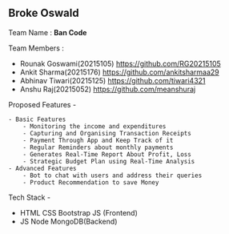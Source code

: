 ## Broke Oswald 

Team Name : **Ban Code**

Team Members : 
- Rounak Goswami(20215105) https://github.com/RG20215105
- Ankit Sharma(20215176) https://github.com/ankitsharmaa29
- Abhinav Tiwari(20215125) https://github.com/tiwari4321
- Anshu Raj(20215052) https://github.com/meanshuraj

Proposed Features - 
```
- Basic Features 
    - Monitoring the income and expenditures
    - Capturing and Organising Transaction Receipts
    - Payment Through App and Keep Track of it
    - Regular Reminders about monthly payments
    - Generates Real-Time Report About Profit, Loss
    - Strategic Budget Plan using Real-Time Analysis
- Advanced Features
    - Bot to chat with users and address their queries
    - Product Recommendation to save Money
```

Tech Stack - 
- HTML CSS Bootstrap JS (Frontend) 
- JS Node MongoDB(Backend)



